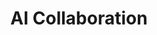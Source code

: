---
layout: tag
title: AI Collaboration
tag: AI Collaboration
permalink: /tag/AI Collaboration/
--- 